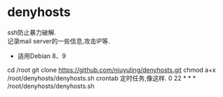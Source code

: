# denyhosts
ssh防止暴力破解.  
记录mail server的一些信息,攻击IP等.  
- 适用Debian 8、9  


cd /root
git clone https://github.com/niuyuling/denyhosts.git
chmod a+x /root/denyhosts/denyhosts.sh
crontab 定时任务,像这样.
0 22 * * * /root/denyhosts/denyhosts.sh

